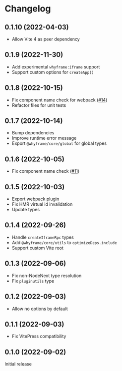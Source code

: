 # Changelog

## 0.1.10 (2022-04-03)

- Allow Vite 4 as peer dependency

## 0.1.9 (2022-11-30)

- Add experimental `whyframe:iframe` support
- Support custom options for `createApp()`

## 0.1.8 (2022-10-15)

- Fix component name check for webpack ([#14](https://github.com/bluwy/whyframe/issues/14))
- Refactor files for unit tests

## 0.1.7 (2022-10-14)

- Bump dependencies
- Improve runtime error message
- Export `@whyframe/core/global` for global types

## 0.1.6 (2022-10-05)

- Fix component name check ([#11](https://github.com/bluwy/whyframe/issues/11))

## 0.1.5 (2022-10-03)

- Export webpack plugin
- Fix HMR virtual id invalidation
- Update types

## 0.1.4 (2022-09-26)

- Handle `createIframeRpc` types
- Add `@whyframe/core/utils` to `optimizeDeps.include`
- Support custom Vite root

## 0.1.3 (2022-09-06)

- Fix non-NodeNext type resolution
- Fix `pluginutils` type

## 0.1.2 (2022-09-03)

- Allow no options by default

## 0.1.1 (2022-09-03)

- Fix VitePress compatibility

## 0.1.0 (2022-09-02)

Initial release
